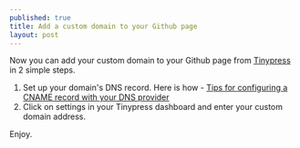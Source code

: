 ```yaml
---
published: true
title: Add a custom domain to your Github page
layout: post
---
```

[](http://i.imgur.com/mABSTCV.png)

Now you can add your custom domain to your Github page from [Tinypress](http://tinypress.co) in 2 simple steps.

1. Set up your domain's DNS record. Here is how - [Tips for configuring a CNAME record with your DNS provider](https://help.github.com/articles/tips-for-configuring-a-cname-record-with-your-dns-provider)
2. Click on settings in your Tinypress dashboard and enter your custom domain address.

Enjoy.